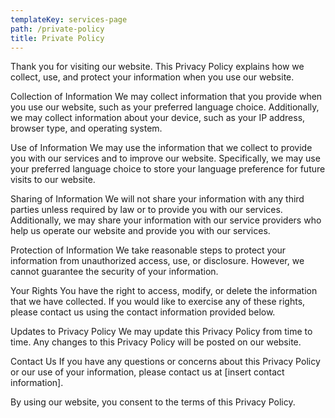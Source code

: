```yaml
---
templateKey: services-page
path: /private-policy
title: Private Policy
---
```

Thank you for visiting our website. This Privacy Policy explains how we collect, use, and protect your information when you use our website.

Collection of Information
We may collect information that you provide when you use our website, such as your preferred language choice. Additionally, we may collect information about your device, such as your IP address, browser type, and operating system.

Use of Information
We may use the information that we collect to provide you with our services and to improve our website. Specifically, we may use your preferred language choice to store your language preference for future visits to our website.

Sharing of Information
We will not share your information with any third parties unless required by law or to provide you with our services. Additionally, we may share your information with our service providers who help us operate our website and provide you with our services.

Protection of Information
We take reasonable steps to protect your information from unauthorized access, use, or disclosure. However, we cannot guarantee the security of your information.

Your Rights
You have the right to access, modify, or delete the information that we have collected. If you would like to exercise any of these rights, please contact us using the contact information provided below.

Updates to Privacy Policy
We may update this Privacy Policy from time to time. Any changes to this Privacy Policy will be posted on our website.

Contact Us
If you have any questions or concerns about this Privacy Policy or our use of your information, please contact us at [insert contact information].

By using our website, you consent to the terms of this Privacy Policy.